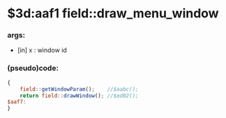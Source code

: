 ﻿
# $3d:aaf1 field::draw_menu_window


### args:
+	[in] x : window id

### (pseudo)code:
```js
{
	field::getWindowParam();	//$aabc();
	return field::drawWindow();	//$ed02();
$aaf7:
}
```



